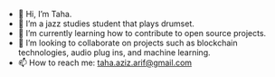 - 👋 Hi, I’m Taha. 
- 👀 I’m a jazz studies student that plays drumset. 
- 🌱 I’m currently learning how to contribute to open source projects. 
- 💞️ I’m looking to collaborate on projects such as blockchain technologies, audio plug ins, and machine learning. 
- 📫 How to reach me: taha.aziz.arif@gmail.com

<!---
xHighxImpedancex/xHighxImpedancex is a ✨ special ✨ repository because its `README.md` (this file) appears on your GitHub profile.
You can click the Preview link to take a look at your changes.
--->
